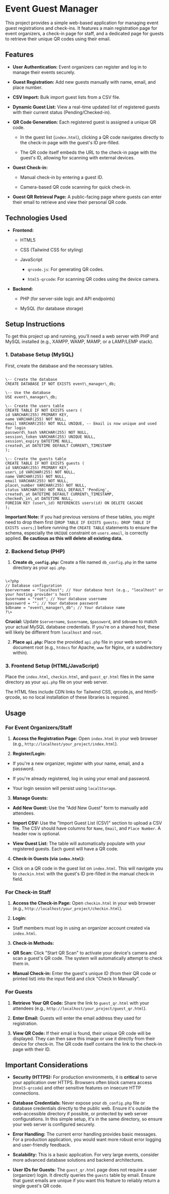 # Event Guest Manager

This project provides a simple web-based application for managing event guest registrations and check-ins. It features a main registration page for event organizers, a check-in page for staff, and a dedicated page for guests to retrieve their unique QR codes using their email.

## Features

* **User Authentication:** Event organizers can register and log in to manage their events securely.

* **Guest Registration:** Add new guests manually with name, email, and place number.

* **CSV Import:** Bulk import guest lists from a CSV file.

* **Dynamic Guest List:** View a real-time updated list of registered guests with their current status (Pending/Checked-in).

* **QR Code Generation:** Each registered guest is assigned a unique QR code.

  * In the guest list (`index.html`), clicking a QR code navigates directly to the check-in page with the guest's ID pre-filled.

  * The QR code itself embeds the URL to the check-in page with the guest's ID, allowing for scanning with external devices.

* **Guest Check-in:**

  * Manual check-in by entering a guest ID.

  * Camera-based QR code scanning for quick check-in.

* **Guest QR Retrieval Page:** A public-facing page where guests can enter their email to retrieve and view their personal QR code.

## Technologies Used

* **Frontend:**

  * HTML5

  * CSS (Tailwind CSS for styling)

  * JavaScript

    * `qrcode.js`: For generating QR codes.

    * `html5-qrcode`: For scanning QR codes using the device camera.

* **Backend:**

  * PHP (for server-side logic and API endpoints)

  * MySQL (for database storage)

## Setup Instructions

To get this project up and running, you'll need a web server with PHP and MySQL installed (e.g., XAMPP, WAMP, MAMP, or a LAMP/LEMP stack).

### 1. Database Setup (MySQL)

First, create the database and the necessary tables.

```

\-- Create the database
CREATE DATABASE IF NOT EXISTS event\_manager\_db;

\-- Use the database
USE event\_manager\_db;

\-- Create the users table
CREATE TABLE IF NOT EXISTS users (
id VARCHAR(255) PRIMARY KEY,
name VARCHAR(255) NOT NULL,
email VARCHAR(255) NOT NULL UNIQUE, -- Email is now unique and used for login
password\_hash VARCHAR(255) NOT NULL,
session\_token VARCHAR(255) UNIQUE NULL,
session\_expiry DATETIME NULL,
created\_at DATETIME DEFAULT CURRENT\_TIMESTAMP
);

\-- Create the guests table
CREATE TABLE IF NOT EXISTS guests (
id VARCHAR(255) PRIMARY KEY,
user\_id VARCHAR(255) NOT NULL,
name VARCHAR(255) NOT NULL,
email VARCHAR(255) NOT NULL,
place\_number VARCHAR(255) NOT NULL,
status VARCHAR(50) NOT NULL DEFAULT 'Pending',
created\_at DATETIME DEFAULT CURRENT\_TIMESTAMP,
checked\_in\_at DATETIME NULL,
FOREIGN KEY (user\_id) REFERENCES users(id) ON DELETE CASCADE
);

```

**Important Note:** If you had previous versions of these tables, you might need to drop them first (`DROP TABLE IF EXISTS guests; DROP TABLE IF EXISTS users;`) before running the `CREATE TABLE` statements to ensure the schema, especially the `UNIQUE` constraint on `users.email`, is correctly applied. **Be cautious as this will delete all existing data.**

### 2. Backend Setup (PHP)

1. **Create `db_config.php`:**
   Create a file named `db_config.php` in the same directory as your `api.php`.

```

\<?php
// Database configuration
$servername = "localhost"; // Your database host (e.g., "localhost" or your hosting provider's host)
$username = "root"; // Your database username
$password = ""; // Your database password
$dbname = "event\_manager\_db"; // Your database name
?\>

```

**Crucial:** Update `$servername`, `$username`, `$password`, and `$dbname` to match your actual MySQL database credentials. If you're on a shared host, these will likely be different from `localhost` and `root`.

2. **Place `api.php`:**
Place the provided `api.php` file in your web server's document root (e.g., `htdocs` for Apache, `www` for Nginx, or a subdirectory within).

### 3. Frontend Setup (HTML/JavaScript)

Place the `index.html`, `checkin.html`, and `guest_qr.html` files in the same directory as your `api.php` file on your web server.

The HTML files include CDN links for Tailwind CSS, qrcode.js, and html5-qrcode, so no local installation of these libraries is required.

## Usage

### For Event Organizers/Staff

1. **Access the Registration Page:**
Open `index.html` in your web browser (e.g., `http://localhost/your_project/index.html`).

2. **Register/Login:**

* If you're a new organizer, register with your name, email, and a password.

* If you're already registered, log in using your email and password.

* Your login session will persist using `localStorage`.

3. **Manage Guests:**

* **Add New Guest:** Use the "Add New Guest" form to manually add attendees.

* **Import CSV:** Use the "Import Guest List (CSV)" section to upload a CSV file. The CSV should have columns for `Name`, `Email`, and `Place Number`. A header row is optional.

* **View Guest List:** The table will automatically populate with your registered guests. Each guest will have a QR code.

4. **Check-in Guests (via `index.html`):**

* Click on a QR code in the guest list on `index.html`. This will navigate you to `checkin.html` with the guest's ID pre-filled in the manual check-in field.

### For Check-in Staff

1. **Access the Check-in Page:**
Open `checkin.html` in your web browser (e.g., `http://localhost/your_project/checkin.html`).

2. **Login:**

* Staff members must log in using an organizer account created via `index.html`.

3. **Check-in Methods:**

* **QR Scan:** Click "Start QR Scan" to activate your device's camera and scan a guest's QR code. The system will automatically attempt to check them in.

* **Manual Check-in:** Enter the guest's unique ID (from their QR code or printed list) into the input field and click "Check In Manually".

### For Guests

1. **Retrieve Your QR Code:**
Share the link to `guest_qr.html` with your attendees (e.g., `http://localhost/your_project/guest_qr.html`).

2. **Enter Email:**
Guests will enter the email address they used for registration.

3. **View QR Code:**
If their email is found, their unique QR code will be displayed. They can then save this image or use it directly from their device for check-in. The QR code itself contains the link to the check-in page with their ID.

## Important Considerations

* **Security (HTTPS):** For production environments, it is **critical** to serve your application over HTTPS. Browsers often block camera access (`html5-qrcode`) and other sensitive features on insecure HTTP connections.

* **Database Credentials:** Never expose your `db_config.php` file or database credentials directly to the public web. Ensure it's outside the web-accessible directory if possible, or protected by web server configurations. In this simple setup, it's in the same directory, so ensure your web server is configured securely.

* **Error Handling:** The current error handling provides basic messages. For a production application, you would want more robust error logging and user-friendly feedback.

* **Scalability:** This is a basic application. For very large events, consider more advanced database solutions and backend architectures.

* **User IDs for Guests:** The `guest_qr.html` page does not require a user (organizer) login. It directly queries the `guests` table by email. Ensure that guest emails are unique if you want this feature to reliably return a single guest's QR code.
```

